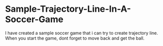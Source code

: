 # Sample-Trajectory-Line-In-A-Soccer-Game
I have created a sample soccer game that i can try to create trajectory line. When you start the game, dont forget to move back and get the ball.
